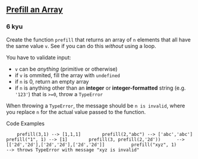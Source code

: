 <h2><a href=https://www.codewars.com/kata/54129112fb7c188740000162/train/javascript target="_blank">Prefill an Array</a></h2><h3>6 kyu</h3><p>Create the function <code>prefill</code> that returns an array of <code>n</code> elements that all have the same value <code>v</code>.  See if you can do this <em>without</em> using a loop.</p><p>You have to validate input:</p><ul><li><code>v</code> can be <em>anything</em> (primitive or otherwise)</li><li>if <code>v</code> is ommited, fill the array with <code>undefined</code></li><li>if <code>n</code> is 0, return an empty array</li><li>if <code>n</code> is anything other than an <strong>integer</strong> or <strong>integer-formatted</strong> string (e.g. <code>'123'</code>) that is <code>&gt;=0</code>, throw a <code>TypeError</code></li></ul><p>When throwing a <code>TypeError</code>, the message should be <code>n is invalid</code>, where you replace <code>n</code> for the actual value passed to the function.</p><p>Code Examples</p><pre><code class="language-javascript">    <span class="cm-variable">prefill</span>(<span class="cm-number">3</span>,<span class="cm-number">1</span>) <span class="cm-operator">--&gt;</span> [<span class="cm-number">1</span>,<span class="cm-number">1</span>,<span class="cm-number">1</span>]        <span class="cm-variable">prefill</span>(<span class="cm-number">2</span>,<span class="cm-string">"abc"</span>) <span class="cm-operator">--&gt;</span> [<span class="cm-string">'abc'</span>,<span class="cm-string">'abc'</span>]        <span class="cm-variable">prefill</span>(<span class="cm-string">"1"</span>, <span class="cm-number">1</span>) <span class="cm-operator">--&gt;</span> [<span class="cm-number">1</span>]        <span class="cm-variable">prefill</span>(<span class="cm-number">3</span>, <span class="cm-variable">prefill</span>(<span class="cm-number">2</span>,<span class="cm-string">'2d'</span>))      <span class="cm-comment">--&gt; [['2d','2d'],['2d','2d'],['2d','2d']]</span>          <span class="cm-variable">prefill</span>(<span class="cm-string">"xyz"</span>, <span class="cm-number">1</span>)      <span class="cm-comment">--&gt; throws TypeError with message "xyz is invalid"</span></code></pre><pre style="display: none;"><code class="language-ruby">    <span class="cm-variable">prefill</span>(<span class="cm-number">3</span>,<span class="cm-number">1</span>) <span class="cm-operator">--&gt;</span> [<span class="cm-number">1</span>,<span class="cm-number">1</span>,<span class="cm-number">1</span>]        <span class="cm-variable">prefill</span>(<span class="cm-number">2</span>,<span class="cm-string">"abc"</span>) <span class="cm-operator">--&gt;</span> [<span class="cm-string">'abc'</span>,<span class="cm-string">'abc'</span>]        <span class="cm-variable">prefill</span>(<span class="cm-string">"1"</span>, <span class="cm-number">1</span>) <span class="cm-operator">--&gt;</span> [<span class="cm-number">1</span>]        <span class="cm-variable">prefill</span>(<span class="cm-number">3</span>, <span class="cm-variable">prefill</span>(<span class="cm-number">2</span>,<span class="cm-string">'2d'</span>))      <span class="cm-operator">--&gt;</span> [[<span class="cm-string">'2d'</span>,<span class="cm-string">'2d'</span>],[<span class="cm-string">'2d'</span>,<span class="cm-string">'2d'</span>],[<span class="cm-string">'2d'</span>,<span class="cm-string">'2d'</span>]]          <span class="cm-variable">prefill</span>(<span class="cm-string">"xyz"</span>, <span class="cm-number">1</span>)      <span class="cm-operator">--&gt;</span> <span class="cm-variable">throws</span> <span class="cm-tag">TypeError</span> <span class="cm-variable">with</span> <span class="cm-variable">message</span> <span class="cm-string">"xyz is invalid"</span></code></pre><pre style="display: none;"><code class="language-python">    <span class="cm-variable">prefill</span>(<span class="cm-number">3</span>,<span class="cm-number">1</span>) <span class="cm-operator">-</span><span class="cm-operator">-</span><span class="cm-operator">&gt;</span> [<span class="cm-number">1</span>,<span class="cm-number">1</span>,<span class="cm-number">1</span>]        <span class="cm-variable">prefill</span>(<span class="cm-number">2</span>,<span class="cm-string">"abc"</span>) <span class="cm-operator">-</span><span class="cm-operator">-</span><span class="cm-operator">&gt;</span> [<span class="cm-string">'abc'</span>,<span class="cm-string">'abc'</span>]        <span class="cm-variable">prefill</span>(<span class="cm-string">"1"</span>, <span class="cm-number">1</span>) <span class="cm-operator">-</span><span class="cm-operator">-</span><span class="cm-operator">&gt;</span> [<span class="cm-number">1</span>]        <span class="cm-variable">prefill</span>(<span class="cm-number">3</span>, <span class="cm-variable">prefill</span>(<span class="cm-number">2</span>,<span class="cm-string">'2d'</span>))      <span class="cm-operator">-</span><span class="cm-operator">-</span><span class="cm-operator">&gt;</span> [[<span class="cm-string">'2d'</span>,<span class="cm-string">'2d'</span>],[<span class="cm-string">'2d'</span>,<span class="cm-string">'2d'</span>],[<span class="cm-string">'2d'</span>,<span class="cm-string">'2d'</span>]]          <span class="cm-variable">prefill</span>(<span class="cm-string">"xyz"</span>, <span class="cm-number">1</span>)      <span class="cm-operator">-</span><span class="cm-operator">-</span><span class="cm-operator">&gt;</span> <span class="cm-variable">throws</span> <span class="cm-variable">TypeError</span> <span class="cm-keyword">with</span> <span class="cm-variable">message</span> <span class="cm-string">"xyz is invalid"</span></code></pre><pre style="display: none;"><code class="language-coffeescript"><span class="cm-indent">    </span><span class="cm-variable">prefill</span> <span class="cm-number">3</span><span class="cm-punctuation">,</span> <span class="cm-number">1</span> <span class="cm-comment">#returns [1, 1, 1]</span><span class="cm-indent">    </span>    <span class="cm-variable">prefill</span> <span class="cm-number">2</span><span class="cm-punctuation">,</span> <span class="cm-string">"abc"</span> <span class="cm-comment">#returns ["abc","abc"]</span>        <span class="cm-variable">prefill</span> <span class="cm-string">"1"</span><span class="cm-punctuation">,</span> <span class="cm-number">1</span> <span class="cm-comment">#returns [1]</span>        <span class="cm-variable">prefill</span> <span class="cm-number">3</span><span class="cm-punctuation">,</span> <span class="cm-variable">prefill</span><span class="cm-punctuation">(</span><span class="cm-number">2</span><span class="cm-punctuation">,</span> <span class="cm-string">"2d"</span><span class="cm-punctuation">)</span><span class="cm-indent">      </span><span class="cm-comment">#returns [['2d','2d'],['2d','2d'],['2d','2d']]</span>      <span class="cm-dedent">    </span><span class="cm-variable">prefill</span> <span class="cm-string">"xyz"</span><span class="cm-punctuation">,</span> <span class="cm-number">1</span><span class="cm-indent">      </span><span class="cm-comment">#throws TypeError with message "xyz is invalid"</span></code></pre>